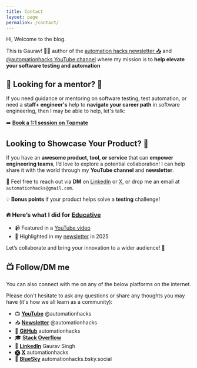 ```yaml
---
title: Contact
layout: page
permalink: /contact/
---
```


Hi, Welcome to the blog.

This is Gaurav! 👋🏼 author of the [automation hacks newsletter 📥](https://newsletter.automationhacks.io/) and [@automationhacks YouTube channel](https://www.youtube.com/@automationhacks) where my mission is to **help elevate your software testing and automation**

## 🚀 Looking for a mentor? 🚀

If you need guidance or mentoring on software testing, test automation, or need a **staff+ engineer's** help to **navigate your career path** in software engineering, then I may be able to help, let's talk:

➡️ [**Book a 1:1 session on Topmate**](https://topmate.io/automationhacks/)

## Looking to Showcase Your Product? 🚀  

If you have an **awesome product, tool, or service** that can **empower engineering teams**, I’d love to explore a potential collaboration! I can help share it with the world through my **YouTube channel** and **newsletter**.  

📩 Feel free to reach out via **DM** on [LinkedIn](https://www.linkedin.com/in/automationhacks/) or [X](https://x.com/automationhacks), or drop me an email at `automationhacks@gmail.com`.  

💡 **Bonus points** if your product helps solve a **testing** challenge!  

### 🔥 Here’s what I did for [Educative](https://www.educative.io/?aff=x4QL)  

- 📹 Featured in a [YouTube video](https://youtu.be/CVJKmI2GukA?t=474)  
- 📰 Highlighted in my [newsletter](https://newsletter.automationhacks.io/p/how-to-run-llms-locally-with-ollama) in 2025  

Let’s collaborate and bring your innovation to a wider audience! 🚀  

## 📺 Follow/DM me

You can also connect with me on any of the below platforms on the internet.

Please don't hesitate to ask any questions or share any thoughts you may have (it's how we all learn as a community):

- 📺 [**YouTube**](https://newsletter.automationhacks.io/) @automationhacks
- 📥 [**Newsletter**](https://newsletter.automationhacks.io/) @automationhacks
- 🥷 [**GitHub**](https://github.com/automationhacks) automationhacks
- 🎓 [**Stack Overflow**](https://stackoverflow.com/users/5336432/gaurav-singh)  
- 🔗 [**LinkedIn**](https://www.linkedin.com/in/automationhacks/) Gaurav Singh  
- 🅧 [**X**](https://x.com/automationhacks) automationhacks
- 🦋 [**BlueSky**](https://bsky.app/profile/automationhacks.bsky.social) automationhacks.bsky.social
